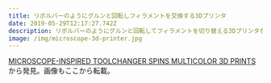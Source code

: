 ```yaml
---
title: リボルバーのようにグルンと回転しフィラメントを交換する3Dプリンタ
date: 2019-05-29T12:17:27.742Z
description: リボルバーのようにグルンと回転してフィラメントを切り替える3Dプリンタを紹介します。
image: /img/microscope-3d-printer.jpg
---
```

[MICROSCOPE-INSPIRED TOOLCHANGER SPINS MULTICOLOR 3D PRINTS](https://hackaday.com/2019/05/15/microscope-inspired-toolchanger-spins-multicolor-3d-prints/)から発見。画像もここから転載。
